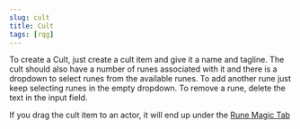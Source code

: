 ```yaml
---
slug: cult
title: Cult
tags: [rqg]
---
```

To create a Cult, just create a cult item and give it a name and tagline. The cult should also have a number of runes 
associated with it and there is a dropdown to select runes from the available runes. To add another rune just keep 
selecting runes in the empty dropdown. To remove a rune, delete the text in the input field.

If you drag the cult item to an actor, it will end up under the [Rune Magic Tab](/docs/rqg-system/character-tab/rune-magic)
